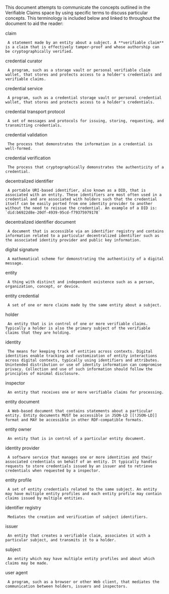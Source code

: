 This document attempts to communicate the concepts outlined in the Verifiable
Claims space by using specific terms to discuss particular concepts. This
terminology is included below and linked to throughout the document to aid the
reader:

claim

     A statement made by an entity about a subject. A **verifiable claim** is a claim that is effectively tamper-proof and whose authorship can be cryptographically verified. 
credential curator

     A program, such as a storage vault or personal verifiable claim wallet, that stores and protects access to a holder's credentials and verifiable claims.
credential service

     A program, such as a credential storage vault or personal credential wallet, that stores and protects access to a holder's credentials. 
credential transport protocol

     A set of messages and protocols for issuing, storing, requesting, and transmitting credentials. 
credential validation

     The process that demonstrates the information in a credential is well-formed. 
credential verification

     The process that cryptographically demonstrates the authenticity of a credential. 
decentralized identifier

     A portable URI-based identifier, also known as a DID, that is associated with an entity. These identifiers are most often used in a credential and are associated with holders such that the credential itself can be easily ported from one identity provider to another without the need to reissue the credential. An example of a DID is: `did:b6922d8e-20df-4939-95cd-f79375979178`
decentralized identifier document

     A document that is accessible via an identifier registry and contains information related to a particular decentralized identifier such as the associated identity provider and public key information. 
digital signature

     A mathematical scheme for demonstrating the authenticity of a digital message. 
entity

     A thing with distinct and independent existence such as a person, organization, concept, or device. 
entity credential

     A set of one or more claims made by the same entity about a subject. 
holder

     An entity that is in control of one or more verifiable claims. Typically a holder is also the primary subject of the verifiable claims that they are holding. 
identity

     The means for keeping track of entities across contexts. Digital identities enable tracking and customization of entity interactions across digital contexts, typically using identifiers and attributes. Unintended distribution or use of identity information can compromise privacy. Collection and use of such information should follow the principles of minimal disclosure. 
inspector

     An entity that receives one or more verifiable claims for processing. 
entity document

     A Web-based document that contains statements about a particular entity. Entity documents MUST be accessible in JSON-LD [[!JSON-LD]] format and MAY be accessible in other RDF-compatible formats. 
entity owner

     An entity that is in control of a particular entity document. 
identity provider

     A software service that manages one or more identities and their associated credentials on behalf of an entity. It typically handles requests to store credentials issued by an issuer and to retrieve credentials when requested by a inspector. 
entity profile

     A set of entity credentials related to the same subject. An entity may have multiple entity profiles and each entity profile may contain claims issued by multiple entities. 
identifier registry

     Mediates the creation and verification of subject identifiers. 
issuer

     An entity that creates a verifiable claim, associates it with a particular subject, and transmits it to a holder. 
subject

     An entity which may have multiple entity profiles and about which claims may be made. 
user agent

     A program, such as a browser or other Web client, that mediates the communication between holders, issuers and inspectors. 

